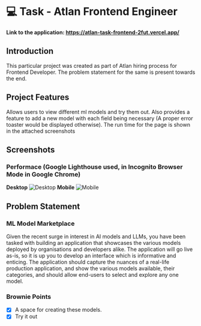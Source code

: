 # :computer: Task - Atlan Frontend Engineer
<strong> Link to the application: https://atlan-task-frontend-2fut.vercel.app/ </strong>
<br>

## Introduction

This particular project was created as part of Atlan hiring process for Frontend Developer. The problem statement for the same is present towards the end.

## Project Features
Allows users to view different ml models and try them out. 
Also provides a feature to add a new model with each field being necessary (A proper error toaster would be displayed otherwise).
The run time for the page is shown in the attached screenshots

## Screenshots
### Performace (Google Lighthouse used, in Incognito Browser Mode in Google Chrome)
<strong>Desktop</strong>
![Desktop](https://drive.google.com/uc?export=view&id=1uwnggemqCg8jWtNZ6gRkyF8gkta_C7Co)
<strong>Mobile</strong>
![Mobile](https://drive.google.com/uc?export=view&id=1xrNrVgsz33sRgCaH7dyIS7cu9nwE5OnX)

## Problem Statement

### ML Model Marketplace
Given the recent surge in interest in AI models and LLMs, you have been tasked with building an application that showcases the various models deployed by organisations and developers alike. The application will go live as-is, so it is up you to develop an interface which is informative and enticing. The application should capture the nuances of a real-life production application, and show the various models available, their categories, and should allow end-users to select and explore any one model.
### Brownie Points
- [x] A space for creating these models.
- [x] Try it out
